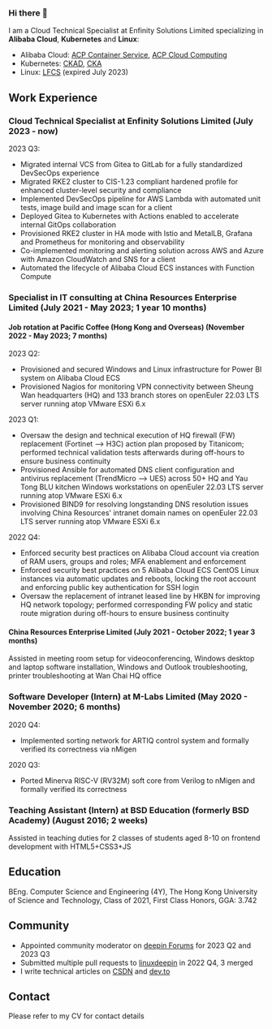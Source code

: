 ### Hi there 👋

I am a Cloud Technical Specialist at Enfinity Solutions Limited specializing in **Alibaba Cloud**, **Kubernetes** and **Linux**:

- Alibaba Cloud: [ACP Container Service](https://xuecdn2.aliyunedu.net/img_59375c77ec0159168e867107963cb662.jpg), [ACP Cloud Computing](https://xuecdn2.aliyunedu.net/img_4846465a20f8ed1a4df7d2569e337a58.png)
- Kubernetes: [CKAD](https://www.credly.com/badges/79459ccf-e0ee-4d83-9bee-35722a5394cd), [CKA](https://www.credly.com/badges/eaaa3375-6beb-402a-a751-f29b8499cd30)
- Linux: [LFCS](https://www.credly.com/badges/c4937ae9-2fe5-41cf-a054-ad052f78361e) (expired July 2023)

## Work Experience

### Cloud Technical Specialist at Enfinity Solutions Limited (July 2023 - now)

2023 Q3:

- Migrated internal VCS from Gitea to GitLab for a fully standardized DevSecOps experience
- Migrated RKE2 cluster to CIS-1.23 compliant hardened profile for enhanced cluster-level security and compliance
- Implemented DevSecOps pipeline for AWS Lambda with automated unit tests, image build and image scan for a client
- Deployed Gitea to Kubernetes with Actions enabled to accelerate internal GitOps collaboration
- Provisioned RKE2 cluster in HA mode with Istio and MetalLB, Grafana and Prometheus for monitoring and observability
- Co-implemented monitoring and alerting solution across AWS and Azure with Amazon CloudWatch and SNS for a client
- Automated the lifecycle of Alibaba Cloud ECS instances with Function Compute

### Specialist in IT consulting at China Resources Enterprise Limited (July 2021 - May 2023; 1 year 10 months)

#### Job rotation at Pacific Coffee (Hong Kong and Overseas) (November 2022 - May 2023; 7 months)

2023 Q2:

- Provisioned and secured Windows and Linux infrastructure for Power BI system on Alibaba Cloud ECS
- Provisioned Nagios for monitoring VPN connectivity between Sheung Wan headquarters (HQ) and 133 branch stores on openEuler 22.03 LTS server running atop VMware ESXi 6.x

2023 Q1:

- Oversaw the design and technical execution of HQ firewall (FW) replacement (Fortinet --> H3C) action plan proposed by Titanicom; performed technical validation tests afterwards during off-hours to ensure business continuity
- Provisioned Ansible for automated DNS client configuration and antivirus replacement (TrendMicro --> UES) across 50+ HQ and Yau Tong BLU kitchen Windows workstations on openEuler 22.03 LTS server running atop VMware ESXi 6.x
- Provisioned BIND9 for resolving longstanding DNS resolution issues involving China Resources' intranet domain names on openEuler 22.03 LTS server running atop VMware ESXi 6.x

2022 Q4:

- Enforced security best practices on Alibaba Cloud account via creation of RAM users, groups and roles; MFA enablement and enforcement
- Enforced security best practices on 5 Alibaba Cloud ECS CentOS Linux instances via automatic updates and reboots, locking the root account and enforcing public key authentication for SSH login
- Oversaw the replacement of intranet leased line by HKBN for improving HQ network topology; performed corresponding FW policy and static route migration during off-hours to ensure business continuity

#### China Resources Enterprise Limited (July 2021 - October 2022; 1 year 3 months)

Assisted in meeting room setup for videoconferencing, Windows desktop and laptop software installation, Windows and Outlook troubleshooting, printer troubleshooting at Wan Chai HQ office

### Software Developer (Intern) at M-Labs Limited (May 2020 - November 2020; 6 months)

2020 Q4:

- Implemented sorting network for ARTIQ control system and formally verified its correctness via nMigen

2020 Q3:

- Ported Minerva RISC-V (RV32M) soft core from Verilog to nMigen and formally verified its correctness

### Teaching Assistant (Intern) at BSD Education (formerly BSD Academy) (August 2016; 2 weeks)

Assisted in teaching duties for 2 classes of students aged 8-10 on frontend development with HTML5+CSS3+JS

## Education

BEng. Computer Science and Engineering (4Y), The Hong Kong University of Science and Technology, Class of 2021, First Class Honors, GGA: 3.742

## Community

- Appointed community moderator on [deepin Forums](https://bbs.deepin.org/user/287133) for 2023 Q2 and 2023 Q3
- Submitted multiple pull requests to [linuxdeepin](https://github.com/linuxdeepin) in 2022 Q4, 3 merged
- I write technical articles on [CSDN](https://blog.csdn.net/donaldsebleung) and [dev.to](https://dev.to/donaldsebleung)

## Contact

Please refer to my CV for contact details
